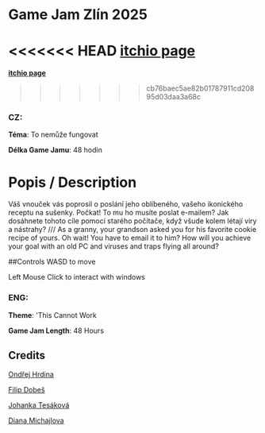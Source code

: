 # Game Jam Zlín 2025
<<<<<<< HEAD
[**itchio page**]()
=======
[**itchio page**](https://ondroid91.itch.io/granny-virtual-cookies)
>>>>>>> cb76baec5ae82b01787911cd20895d03daa3a68c
### CZ:
**Téma**: To nemůže fungovat

**Délka Game Jamu**: 48 hodin

# Popis / Description
Váš vnouček vás poprosil o poslání jeho oblíbeného, vašeho ikonického receptu na sušenky. Počkat! To mu ho musíte poslat e-mailem? Jak dosáhnete tohoto cíle pomocí starého počítače, když všude kolem létají viry a nástrahy?
///
As a granny, your grandson asked you for his favorite cookie recipe of yours. Oh wait! You have to email it to him? How will you achieve your goal with an old PC and viruses and traps flying all around?

##Controls
WASD to move

Left Mouse Click to interact with windows

### ENG:
**Theme**: 'This Cannot Work

**Game Jam Length**: 48 Hours

## Credits
[Ondřej Hrdina](https://ondroid91.itch.io)

[Filip Dobeš](https://www.instagram.com/dobes_art?igsh=MWczb2toYWZnZ3p4NQ%3D%3D)

[Johanka Tesáková](https://heylink.me/inkjogi)

[Diana Michajlova](https://linktr.ee/aclypse)
